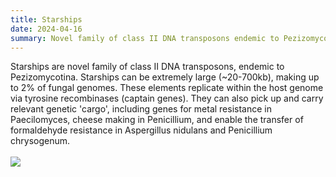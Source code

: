 ```yaml
---
title: Starships
date: 2024-04-16
summary: Novel family of class II DNA transposons endemic to Pezizomycotina, capable of carrying genetic cargo and making up to 2% of fungal genomes.
---
```


<div class="responsive-text">
Starships are novel family of class II DNA transposons, endemic to <it>Pezizomycotina</it>. Starships can be extremely large (~20-700kb), making up to 2% of fungal genomes. These elements replicate within the host genome via tyrosine recombinases (captain genes). They can also pick up and carry relevant genetic 'cargo', including genes for metal resistance in <it>Paecilomyces</it>, cheese making in <it>Penicillium</it>, and enable the transfer of formaldehyde resistance in <it>Aspergillus nidulans</it> and <it>Penicillium chrysogenum</it>.
</div>
<br>
<div class="responsive-img">
<img src="/starship-model.png"/>
</div>
